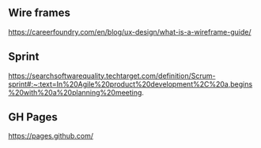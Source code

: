 ## Wire frames

https://careerfoundry.com/en/blog/ux-design/what-is-a-wireframe-guide/

## Sprint

https://searchsoftwarequality.techtarget.com/definition/Scrum-sprint#:~:text=In%20Agile%20product%20development%2C%20a,begins%20with%20a%20planning%20meeting.

## GH Pages

https://pages.github.com/